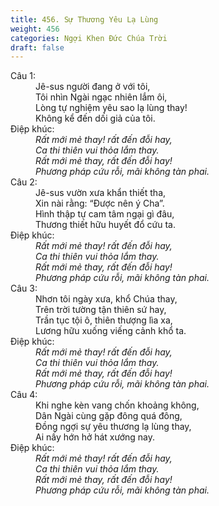 ```yaml
---
title: 456. Sự Thương Yêu Lạ Lùng
weight: 456
categories: Ngợi Khen Đức Chúa Trời
draft: false
---
```

<dl><dt>Câu 1:</dt><dd data-verse="1">Jê-sus người đang ở với tôi, <br/>Tôi nhìn Ngài ngạc nhiên lắm ôi, <br/>Lòng tự nghiệm yêu sao lạ lùng thay! <br/>Không kể đến dối giả của tôi. </dd><dt>Điệp khúc:</dt><dd data-chorus="1"><em>Rất mới mẻ thay! rất đến đỗi hay, <br/>Ca thi thiên vui thỏa lắm thay. <br/>Rất mới mẻ thay, rất đến đỗi hay! <br/>Phương pháp cứu rỗi, mãi không tàn phai. </em><dt>Câu 2:</dt><dd data-verse="2">Jê-sus vườn xưa khẩn thiết tha, <br/>Xin nài rằng: “Được nên ý Cha”. <br/>Hình thập tự cam tâm ngại gì đâu, <br/>Thương thiết hữu huyết đổ cứu ta. </dd><dt>Điệp khúc:</dt><dd data-chorus="1"><em>Rất mới mẻ thay! rất đến đỗi hay, <br/>Ca thi thiên vui thỏa lắm thay. <br/>Rất mới mẻ thay, rất đến đỗi hay! <br/>Phương pháp cứu rỗi, mãi không tàn phai. </em></dd><dt>Câu 3:</dt><dd data-verse="3">Nhơn tôi ngày xưa, khổ Chúa thay, <br/>Trên trời tường tận thiên sứ hay, <br/>Trần tục tội ô, thiên thượng lìa xa, <br/>Lương hữu xuống viếng cảnh khổ ta. <dt>Điệp khúc:</dt><dd data-chorus="1"><em>Rất mới mẻ thay! rất đến đỗi hay, <br/>Ca thi thiên vui thỏa lắm thay. <br/>Rất mới mẻ thay, rất đến đỗi hay! <br/>Phương pháp cứu rỗi, mãi không tàn phai. </em></dd><dt>Câu 4:</dt><dd data-verse="4">Khi nghe kèn vang chốn khoảng không, <br/>Dân Ngài cùng gặp đông quá đông, <br/>Đồng ngợi sự yêu thương lạ lùng thay, <br/>Ai nấy hớn hở hát xướng nay. </dd><dt>Điệp khúc:</dt><dd data-chorus="1"><em>Rất mới mẻ thay! rất đến đỗi hay, <br/>Ca thi thiên vui thỏa lắm thay. <br/>Rất mới mẻ thay, rất đến đỗi hay! <br/>Phương pháp cứu rỗi, mãi không tàn phai. </em></dd></dl>